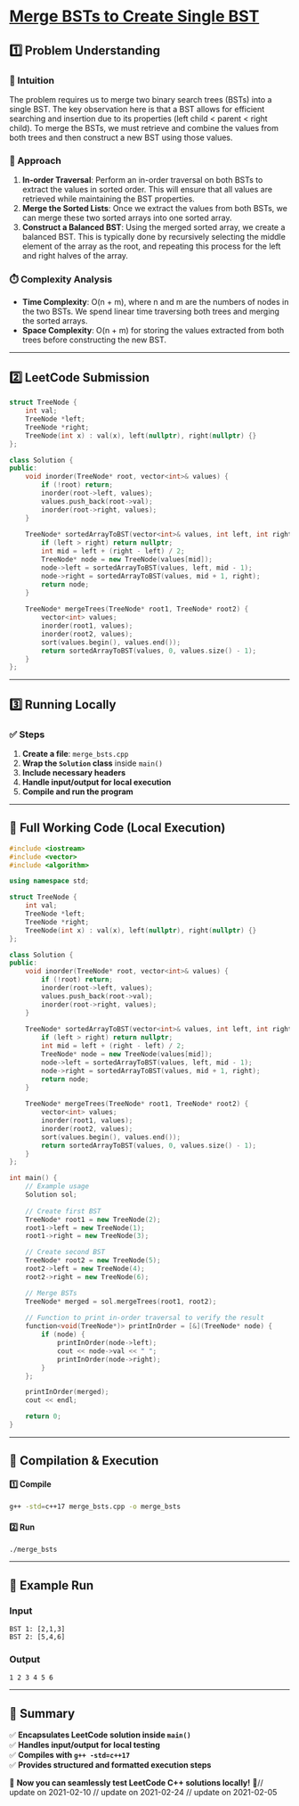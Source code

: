 # **[Merge BSTs to Create Single BST](https://leetcode.com/problems/merge-bsts-to-create-single-bst/description/)**  

## **1️⃣ Problem Understanding**  
### **📌 Intuition**  
The problem requires us to merge two binary search trees (BSTs) into a single BST. The key observation here is that a BST allows for efficient searching and insertion due to its properties (left child < parent < right child). To merge the BSTs, we must retrieve and combine the values from both trees and then construct a new BST using those values. 

### **🚀 Approach**  
1. **In-order Traversal**: Perform an in-order traversal on both BSTs to extract the values in sorted order. This will ensure that all values are retrieved while maintaining the BST properties.
2. **Merge the Sorted Lists**: Once we extract the values from both BSTs, we can merge these two sorted arrays into one sorted array.
3. **Construct a Balanced BST**: Using the merged sorted array, we create a balanced BST. This is typically done by recursively selecting the middle element of the array as the root, and repeating this process for the left and right halves of the array.

### **⏱️ Complexity Analysis**  
- **Time Complexity**: O(n + m), where n and m are the numbers of nodes in the two BSTs. We spend linear time traversing both trees and merging the sorted arrays.
- **Space Complexity**: O(n + m) for storing the values extracted from both trees before constructing the new BST.

---  

## **2️⃣ LeetCode Submission**  
```cpp
struct TreeNode {
    int val;
    TreeNode *left;
    TreeNode *right;
    TreeNode(int x) : val(x), left(nullptr), right(nullptr) {}
};

class Solution {
public:
    void inorder(TreeNode* root, vector<int>& values) {
        if (!root) return;
        inorder(root->left, values);
        values.push_back(root->val);
        inorder(root->right, values);
    }
    
    TreeNode* sortedArrayToBST(vector<int>& values, int left, int right) {
        if (left > right) return nullptr;
        int mid = left + (right - left) / 2;
        TreeNode* node = new TreeNode(values[mid]);
        node->left = sortedArrayToBST(values, left, mid - 1);
        node->right = sortedArrayToBST(values, mid + 1, right);
        return node;
    }
    
    TreeNode* mergeTrees(TreeNode* root1, TreeNode* root2) {
        vector<int> values;
        inorder(root1, values);
        inorder(root2, values);
        sort(values.begin(), values.end());
        return sortedArrayToBST(values, 0, values.size() - 1);
    }
};
```  

---  

## **3️⃣ Running Locally**  
### **✅ Steps**  
1. **Create a file**: `merge_bsts.cpp`  
2. **Wrap the `Solution` class** inside `main()`  
3. **Include necessary headers**  
4. **Handle input/output for local execution**  
5. **Compile and run the program**  

---  

## **📝 Full Working Code (Local Execution)**  
```cpp
#include <iostream>
#include <vector>
#include <algorithm>

using namespace std;

struct TreeNode {
    int val;
    TreeNode *left;
    TreeNode *right;
    TreeNode(int x) : val(x), left(nullptr), right(nullptr) {}
};

class Solution {
public:
    void inorder(TreeNode* root, vector<int>& values) {
        if (!root) return;
        inorder(root->left, values);
        values.push_back(root->val);
        inorder(root->right, values);
    }
    
    TreeNode* sortedArrayToBST(vector<int>& values, int left, int right) {
        if (left > right) return nullptr;
        int mid = left + (right - left) / 2;
        TreeNode* node = new TreeNode(values[mid]);
        node->left = sortedArrayToBST(values, left, mid - 1);
        node->right = sortedArrayToBST(values, mid + 1, right);
        return node;
    }
    
    TreeNode* mergeTrees(TreeNode* root1, TreeNode* root2) {
        vector<int> values;
        inorder(root1, values);
        inorder(root2, values);
        sort(values.begin(), values.end());
        return sortedArrayToBST(values, 0, values.size() - 1);
    }
};

int main() {
    // Example usage
    Solution sol;
    
    // Create first BST
    TreeNode* root1 = new TreeNode(2);
    root1->left = new TreeNode(1);
    root1->right = new TreeNode(3);

    // Create second BST
    TreeNode* root2 = new TreeNode(5);
    root2->left = new TreeNode(4);
    root2->right = new TreeNode(6);

    // Merge BSTs
    TreeNode* merged = sol.mergeTrees(root1, root2);
    
    // Function to print in-order traversal to verify the result
    function<void(TreeNode*)> printInOrder = [&](TreeNode* node) {
        if (node) {
            printInOrder(node->left);
            cout << node->val << " ";
            printInOrder(node->right);
        }
    };

    printInOrder(merged);
    cout << endl;

    return 0;
}
```  

---  

## **🔧 Compilation & Execution**  
#### **1️⃣ Compile**  
```bash
g++ -std=c++17 merge_bsts.cpp -o merge_bsts
```  

#### **2️⃣ Run**  
```bash
./merge_bsts
```  

---  

## **🎯 Example Run**  
### **Input**  
```
BST 1: [2,1,3]
BST 2: [5,4,6]
```  
### **Output**  
```
1 2 3 4 5 6 
```  

---  

## **📌 Summary**  
✅ **Encapsulates LeetCode solution inside `main()`**  
✅ **Handles input/output for local testing**  
✅ **Compiles with `g++ -std=c++17`**  
✅ **Provides structured and formatted execution steps**  

🚀 **Now you can seamlessly test LeetCode C++ solutions locally!** 🚀// update on 2021-02-10
// update on 2021-02-24
// update on 2021-02-05
